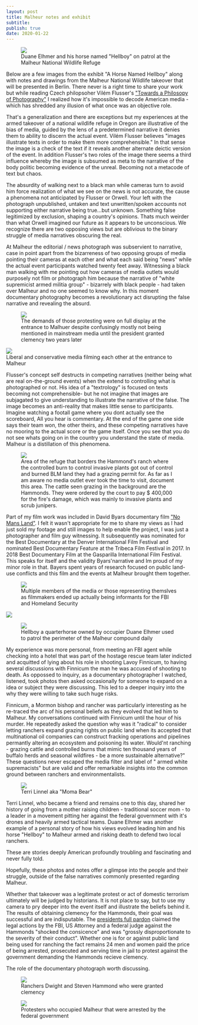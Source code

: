 ```yaml
---
layout: post
title: Malheur notes and exhibit
subtitle: 
publish: true
date: 2020-01-22  
---
```


<figure>
<img src="https://jonkalev.s3-us-west-2.amazonaws.com/DSCF3957-Malheur-Hellboy-dip.jpg">
<figcaption> Duane Elhmer and his horse named "Hellboy" on patrol at the Malheur National Wildlife Refuge</figcaption>
</figure>

Below are a few images from the exhibit "A Horse Named Hellboy" along with notes and drawings from the Malheur National Wildlife takeover that will be presented in Berlin.
There never is a right time to share your work but while reading Czech philopsoher Vilém Flusser's <a href="https://www.press.uchicago.edu/ucp/books/book/distributed/T/bo3535843.html">"Towards a Philosopy of Photography"</a> I realized how it's impossible to decode American media - which has shredded any illusion of what once was an objective role.

 That's a generalization and there are exceptions but my experiences at the armed takeover of a national wildlife refuge in Oregon are illustrative of the bias of media, guided by the lens of a predetermined narrative it denies them to ability to discern the actual event.
 Vilém Flusser believes "images illustrate texts in order to make them more comprehensible."
 In that sense the image is a check of the text if it reveals another alternate deictic version of the event.
 In addition Flusser's two roles of the image there seems a third influence whereby the image is subsumed as meta to the narrative of the body politic becoming evidence of the unreal. Becoming not a metacode of text but chaos.
 
 The absurdity of walking next to a black man while cameras turn to avoid him force realization of what we see on the news is not accurate, the cause a phenomena not anticipated by Flusser or Orwell. Your left with the photograph unpublished, untaken and text unwritten/spoken accounts not supporting either narrative being true...but unknown. Something false legitimized by exclusion, shaping a country's opinions. Thats much weirder than what Orwell imagined our future as it appears to be unconscious. We recognize there are two opposing views but are oblivious to the binary struggle of media narratives obscuring the real.
 
 At Malheur the editorial / news photograph was subservient to narrative, case in point apart from the bizarreness of two opposing groups of media pointing their cameras at each other and what each said being "news" while the actual event participants watched twenty feet away. Witnessing a black man walking with me pointing out how cameras of media outlets would purposely not film or photograph him because the narrative of "white supremicist armed militia group" - bizarrely with black people - had taken over Malheur and no one seemed to know why.
 In this moment documentary photography becomes a revolutionary act disrupting the false narrative and revealing the absurd.

   <figure>
<img src="https://jonkalev.s3-us-west-2.amazonaws.com/DSCF3923-Malheur_02.jpg">
 <figcaption>The demands of those protesting were on full display at the entrance to Malhuer despite confusingly mostly not being mentioned in mainstream media until the president granted clemency two years later </figcaption>
 
</figure>
 <img src="https://jonkalev.s3-us-west-2.amazonaws.com/malheur_13.jpg">
 <figcaption>Liberal and conservative media filming each other at the entrance to Malheur </figcaption>


 Flusser's concept self destructs in competing narratives (neither being what are real on-the-ground events) when the extend to controlling what is photographed or not. His idea of a "textrology" is focused on texts becoming not comprehensible- but he not imagine that images are subjagated to give understanding to illustrate the narrative of the false. 
 The image becomes an anti-reality that makes little sense to participants. 
 Imagine watching a footall game where you dont actually see the scoreboard, All you hear is commentary. At the end of the game one side says their team won, the other theirs, and these competing narratives have no mooring to the actual score or the game itself. 
Once you see that you do not see whats going on in the country you understand the state of media. Malheur is a distillation of this phenomena.

 <figure>
<img src="https://jonkalev.s3-us-west-2.amazonaws.com/DSCF4057-Malheur_HammondCows.jpg">
 <figcaption> Area of the refuge that borders the Hammond's ranch where the controlled burn to control invasive plants got out of control and burned BLM land they had a grazing permit for. As far as I am aware no media outlet ever took the time to visit, document this area. The cattle seen grazing in the background are the Hammonds. They were ordered by the court to pay $ 400,000 for the fire's damage, which was mainly to invasive plants and scrub junipers.  </figcaption>
</figure>
     
 <p>
Part of my film work was included in David Byars documentary film <a href="https://www.amazon.com/No-Mans-Land-Steve-Grasty/dp/B075RS7ZCY">"No Mans Land"</a>. I felt it wasn't appropriate for me to share my views as I had just sold my footage and still images to help enable the project, I was just a photographer and film guy witnessing.
 It subsequently was nominated for the Best Documentary at the Denver International Film Festival and nominated Best Documentary Feature at the Tribeca Film Festival in 2017. In 2018 Best Documentary Film at the Gasparilla International Film Festival.
 This speaks for itself and the validity Byars'narrative and Im proud of my minor role in that.
 Bayers spent years of research focused on public land-use conflicts and this film and the events at Malheur brought them together.

<p>
<figure>
<img src="https://jonkalev.s3-us-west-2.amazonaws.com/20200113_malheur-01.jpg">
<figcaption>Multiple members of the media or those representing themslves as filmmakers ended up actually being informants for the FBI and Homeland Security</figcaption>
</figure>
 
 <img src="https://jonkalev.s3-us-west-2.amazonaws.com/malheur_12.jpg">
 
<figure>
<img src="https://jonkalev.s3-us-west-2.amazonaws.com/DSCF3982-Malhuer-Hellboy-dip2.jpg">
<figcaption> Hellboy a quarterhorse owned by occupier Duane Elhmer used to patrol the perimeter of the Malheur compound daily</figcaption>
</figure>

<p>

My experience was more personal, from meeting an FBI agent while checking into a hotel that was part of the hostage rescue team later indicted and acquitted of lying about his role in shooting Lavoy Finnicum, to having several discussions with Finnicum the man he was accused of shooting to death. As oppossed to inquiry, as a documentary photographer I watched, listened, took photos then asked occasionally for someone to expand on a idea or subject they were discussing. This led to a deeper inquiry into the why they were willing to take such huge risks.
<p>
Finnicum, a Mormon bishop and rancher was particularly interesting as he re-traced the arc of his personal beliefs as they evolved that led him to Malheur. My conversations continued with Finnicum until the hour of his murder. 
He repeatedly asked the question why was it "radical" to consider letting ranchers expand grazing rights on public land when its accepted that multinational oil companies can construct fracking operations and pipelines permantly altering an ecosystem and poisoning its water. Would'nt ranching - grazing cattle and controlled burns that mimic ten thousand years of buffalo herds and seasonal wildfires - be a more sustainable alternative?" These questions never escaped the media filter and label of " armed white supremacists" but are valid and offer remarkable insights into the common ground between ranchers and environmentalists.
<figure>
<img src="https://jonkalev.s3-us-west-2.amazonaws.com/Malheur_Terri.jpg">
<figcaption>Terri Linnel aka "Moma Bear"</figcaption>
</figure>
Terri Linnel, who became a friend and remains one to this day, shared her history of going from a mother raising children - traditional soccer mom - to a leader in a movement pitting her against the federal government with it's drones and heavily armed tactical teams.
Duane Elhmer was another example of a personal story of how his views evolved leading him and his horse "Hellboy" to Malheur armed and risking death to defend two local ranchers. 

These are stories deeply American profoundly troubling and fascinating and never fully told. 

Hopefully, these photos and notes offer a glimpse into the people and their struggle, outside of the false narratives commonly presented regarding Malheur. 
<p>Whether that takeover was a legitimate protest or act of domestic terrorism ultimately will be judged by historians. It is not place to say, but to use my camera to pry deeper into the event itself and illustrate the beliefs behind it. The results of obtaining clemency for the Hammonds, their goal was successful and are indisputable. The <a href="https://www.whitehouse.gov/briefings-statements/statement-press-secretary-regarding-executive-clemency-dwight-steven-hammond/">  presidents full pardon</a> claimed the legal actions by the FBI, US Attorney and a federal judge against the Hammonds "shocked the consicence" and was "grossly disproportionate to the severity of their conduct". 
 Whether one is for or against public land being used for ranching the fact remains 24 men and women paid the price of being arrested, prosecuted and serving time in jail to protest against the government demanding the Hammonds recieve clemency.
 
 The role of the documentary photograph worth discussing.
 



<figure>
<img src="https://jonkalev.s3-us-west-2.amazonaws.com/Malheur_Hammonds.jpg">
<figcaption>Ranchers Dwight and Steven Hammond who were granted clemency</figcaption>
</figure>
<figure>
<img src="https://jonkalev.s3-us-west-2.amazonaws.com/malheur_15.jpg">
<figcaption>Protesters who occupied Malheur that were arrested by the federal government</figcaption>
</figure>





